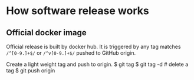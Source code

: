 # How software release works

## Official docker image
Official release is built by docker hub. It is triggered by any tag matches `/^[0-9.]+$/` or `/^v[0-9.]+$/` pushed to GitHub origin.

Create a light weight tag and push to origin.
$ git tag <tag>
$ git tag -d <tag> # delete a tag
$ git push origin <tag>